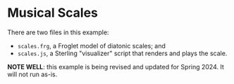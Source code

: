 # Musical Scales 

There are two files in this example:
* `scales.frg`, a Froglet model of diatonic scales; and 
* `scales.js`, a Sterling "visualizer" script that renders and plays the scale. 

**NOTE WELL**: this example is being revised and updated for Spring 2024. It will not run as-is.